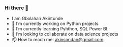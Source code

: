### Hi there 👋
- I am Gbolahan Akintunde 
- 🔭 I’m currently working on Python projects
- 🌱 I’m currently learning Pyhthon, SQL Power BI.
- 👯 I’m looking to collaborate on data science projects
- 📫 How to reach me: akinsondan@gmail.com


